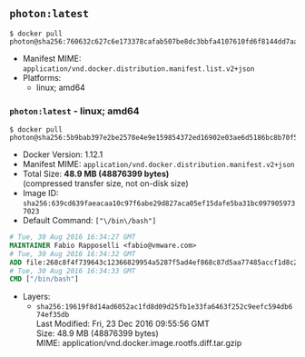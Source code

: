 ## `photon:latest`

```console
$ docker pull photon@sha256:760632c627c6e173378cafab507be8dc3bbfa4107610fd6f8144dd7aaa89af29
```

-	Manifest MIME: `application/vnd.docker.distribution.manifest.list.v2+json`
-	Platforms:
	-	linux; amd64

### `photon:latest` - linux; amd64

```console
$ docker pull photon@sha256:5b9bab397e2be2578e4e9e159854372ed16902e03ae6d5186bc8b70f53791361
```

-	Docker Version: 1.12.1
-	Manifest MIME: `application/vnd.docker.distribution.manifest.v2+json`
-	Total Size: **48.9 MB (48876399 bytes)**  
	(compressed transfer size, not on-disk size)
-	Image ID: `sha256:639cd639faeacaa10c97f6abe29d827aca05ef15dafe5ba31bc0979059737023`
-	Default Command: `["\/bin\/bash"]`

```dockerfile
# Tue, 30 Aug 2016 16:34:27 GMT
MAINTAINER Fabio Rapposelli <fabio@vmware.com>
# Tue, 30 Aug 2016 16:34:32 GMT
ADD file:268c8f4f739643c12366829954a5287f5ad4ef868c87d5aa77485accf1d8c214 in / 
# Tue, 30 Aug 2016 16:34:33 GMT
CMD ["/bin/bash"]
```

-	Layers:
	-	`sha256:19619f8d14ad6052ac1fd8d09d25fb1e33fa6463f252c9eefc594db674ef35db`  
		Last Modified: Fri, 23 Dec 2016 09:55:56 GMT  
		Size: 48.9 MB (48876399 bytes)  
		MIME: application/vnd.docker.image.rootfs.diff.tar.gzip
